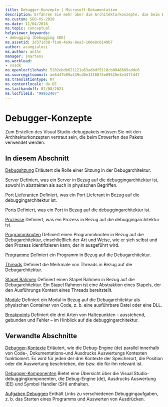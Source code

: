 ```yaml
---
title: Debugger-Konzepte | Microsoft-Dokumentation
description: Erfahren Sie mehr über die Architekturkonzepte, die beim Entwerfen des Visual Studio-debugpakets verwendet werden, damit Sie auf diesem Paket aufbauen können.
ms.custom: SEO-VS-2020
ms.date: 11/04/2016
ms.topic: conceptual
helpviewer_keywords:
- debugging [Debugging SDK]
ms.assetid: 2d371d38-f1a0-4a9a-8ea3-100e8c0149b7
author: acangialosi
ms.author: anthc
manager: jmartens
ms.workload:
- vssdk
ms.openlocfilehash: 5202ebdb621121e63adbdf5118cb0848689adde6
ms.sourcegitcommit: ae6d47b09a439cd0e13180f5e89510e3e347fd47
ms.translationtype: MT
ms.contentlocale: de-DE
ms.lasthandoff: 02/08/2021
ms.locfileid: "99952407"
---
```

# <a name="debugger-concepts"></a>Debugger-Konzepte
Zum Erstellen des Visual Studio-debugpakets müssen Sie mit den Architekturkonzepten vertraut sein, die beim Entwerfen des Pakets verwendet werden.

## <a name="in-this-section"></a>In diesem Abschnitt
 [Debugsitzung](../../extensibility/debugger/debug-session.md) Erläutert die Rolle einer Sitzung in der Debugarchitektur.

 [Server](../../extensibility/debugger/servers-visual-studio-sdk.md) Definiert, was ein Server in Bezug auf die debuggingarchitektur ist, sowohl in abstrakten als auch in physischen Begriffen.

 [Port Lieferanten](../../extensibility/debugger/port-suppliers.md) Definiert, was ein Port Lieferant in Bezug auf die debuggingarchitektur ist.

 [Ports](../../extensibility/debugger/ports.md) Definiert, was ein Port in Bezug auf die debuggingarchitektur ist.

 [Prozesse](../../extensibility/debugger/processes.md) Definiert, was ein Prozess in Bezug auf die debuggingarchitektur ist.

 [Programmknoten](../../extensibility/debugger/program-nodes.md) Definiert einen Programmknoten in Bezug auf die Debugarchitektur, einschließlich der Art und Weise, wie er sich selbst und den Prozess identifizieren kann, der in ausgeführt wird.

 [Programme](../../extensibility/debugger/programs.md) Definiert ein Programm in Bezug auf die Debugarchitektur.

 [Threads](../../extensibility/debugger/threads.md) Definiert die Merkmale von Threads in Bezug auf die Debugarchitektur.

 [Stapel Rahmen](../../extensibility/debugger/stack-frames.md) Definiert einen Stapel Rahmen in Bezug auf die Debugarchitektur. Ein Stapel Rahmen ist eine Abstraktion eines Stapels, der den Ausführungs Kontext eines Threads bereitstellt.

 [Module](../../extensibility/debugger/modules.md) Definiert ein Modul in Bezug auf die Debugarchitektur als physischen Container von Code, z. b. eine ausführbare Datei oder eine DLL.

 [Breakpoints](../../extensibility/debugger/breakpoints-visual-studio-sdk.md) Definiert die drei Arten von Haltepunkten – ausstehend, gebunden und Fehler – im Hinblick auf die debuggingarchitektur.

## <a name="related-sections"></a>Verwandte Abschnitte
 [Debugger-Kontexte](../../extensibility/debugger/debugger-contexts.md) Erläutert, wie die Debug-Engine (de) parallel innerhalb von Code-, Dokumentations-und Ausdrucks Auswertungs Kontexten funktioniert. Es wird für jeden der drei Kontexte der Speicherort, die Position oder die Auswertung beschrieben, der bzw. die für ihn relevant ist.

 [Debugger-Komponenten](../../extensibility/debugger/debugger-components.md) Bietet eine Übersicht über die Visual Studio-debuggingkomponenten, die Debug-Engine (de), Ausdrucks Auswertung (EE) und Symbol Handler (SH) enthalten.

 [Aufgaben Debuggen](../../extensibility/debugger/debugging-tasks.md) Enthält Links zu verschiedenen Debuggingaufgaben, z. b. das Starten eines Programms und Auswerten von Ausdrücken.
